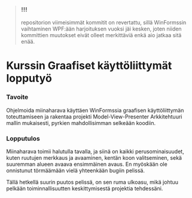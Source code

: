 > ### !!!
> repositorion viimeisimmät kommitit on revertattu, sillä WinFormssin vaihtaminen WPF:ään harjoituksen vuoksi jäi kesken, joten niiden kommittien muutokset eivät olleet merkittäviä enkä aio jatkaa sitä enää.

# Kurssin Graafiset käyttöliittymät lopputyö

### Tavoite
Ohjelmoida miinaharava käyttäen WinFormssia graafisen käyttöliittymän toteuttamiseen ja rakentaa projekti Model-View-Presenter Arkkitehtuuri mallin mukaisesti, pyrkien mahdollisimman selkeään koodiin.

### Lopputulos
Miinaharava toimii halutulla tavalla, ja siinä on kaikki perusominaisuudet, kuten ruutujen merkkaus ja avaaminen, kentän koon valitseminen, sekä suuremman alueen avaava ensimmäinen avaus. En myöskään ole onnistunut törmäämään vielä yhteenkään bugiin pelissä.

Tällä hetkellä suurin puutos pelissä, on sen ruma ulkoasu, mikä johtuu pelkään toiminnallisuutten keskittymisestä projektia tehdessäni.
